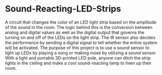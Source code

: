 # Sound-Reacting-LED-Strips
A circuit that changes the color of an LED light strip based on the amplitude of the sound in the room. The logic behind this is the conversion between analog and digital values as well as the digital output that governs the turning on and off of the LEDs on the light strip. The IR sensor also decides the performance by sending a digital signal to tell whether the entire system will be activated. The purpose of this project is to use a sound sensor to light up LEDs by playing a song or making noise by utilizing a sound sensor. With a light and portable 3D-printed LED pole, anyone can ditch the strip lights in the ceiling and make a cool sound-reacting lamp to liven up their room.

